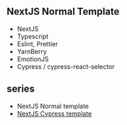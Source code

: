 ## NextJS Normal Template

- NextJS
- Typescript
- Eslint, Prettier
- YarnBerry
- EmotionJS
- Cypress / cypress-react-selector

## series

- NextJS Normal template
- [NextJS Cypress template](https://github.com/sunwoo0706/NextJS_Cypress_Template)
